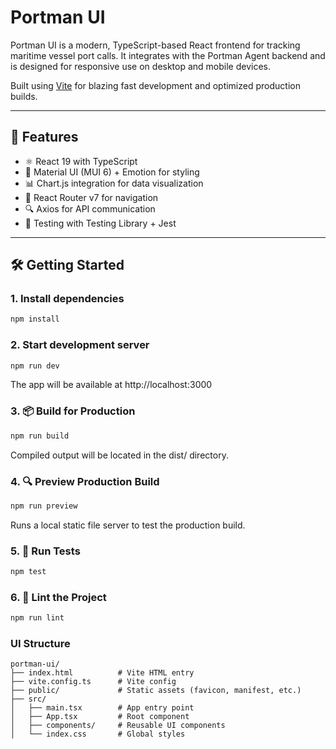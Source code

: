 # Portman UI

Portman UI is a modern, TypeScript-based React frontend for tracking maritime vessel port calls. It integrates with the Portman Agent backend and is designed for responsive use on desktop and mobile devices.

Built using [Vite](https://vitejs.dev/) for blazing fast development and optimized production builds.

---

## 🚀 Features

- ⚛️ React 19 with TypeScript
- 🎨 Material UI (MUI 6) + Emotion for styling
- 📊 Chart.js integration for data visualization
- 🔗 React Router v7 for navigation
- 🔍 Axios for API communication
- 🧪 Testing with Testing Library + Jest

---

## 🛠️ Getting Started

### 1. Install dependencies

```bash
npm install
```

### 2. Start development server

```bash
npm run dev
```

The app will be available at http://localhost:3000

### 3. 📦 Build for Production

```bash
npm run build
```

Compiled output will be located in the dist/ directory.

### 4. 🔍 Preview Production Build

```bash
npm run preview
```

Runs a local static file server to test the production build.

### 5. 🧪 Run Tests

```bash
npm test
```

### 6. 🧹 Lint the Project

```bash
npm run lint
```

### UI Structure

```plaintext
portman-ui/
├── index.html          # Vite HTML entry
├── vite.config.ts      # Vite config
├── public/             # Static assets (favicon, manifest, etc.)
├── src/
│   ├── main.tsx        # App entry point
│   ├── App.tsx         # Root component
│   ├── components/     # Reusable UI components
│   └── index.css       # Global styles
```